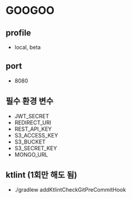 # GOOGOO

## profile

- local, beta

## port

- 8080

## 필수 환경 변수

- JWT_SECRET
- REDIRECT_URI
- REST_API_KEY
- S3_ACCESS_KEY
- S3_BUCKET
- S3_SECRET_KEY
- MONGO_URL

## ktlint (1회만 해도 됨)

- ./gradlew addKtlintCheckGitPreCommitHook
